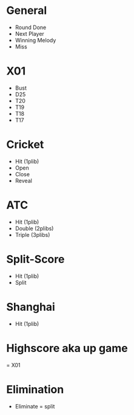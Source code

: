 # General
* Round Done
* Next Player
* Winning Melody
* Miss

# X01
* Bust
* D25
* T20
* T19
* T18
* T17

# Cricket
* Hit (1plib)
* Open
* Close
* Reveal

# ATC
* Hit (1plib)
* Double (2plibs)
* Triple (3plibs)

# Split-Score
* Hit (1plib)
* Split

# Shanghai
* Hit (1plib)

# Highscore aka up game
= X01

# Elimination
* Eliminate = split
